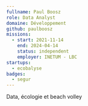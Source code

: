 ```yaml
---
fullname: Paul Boosz
role: Data Analyst
domaine: Développement
github: paulboosz
missions:
  - start: 2021-11-14
    end: 2024-04-14
    status: independent
    employer: INETUM - LBC
startups:
  - ecobalyse
badges:
  - segur
---
```


Data, écologie et beach volley
